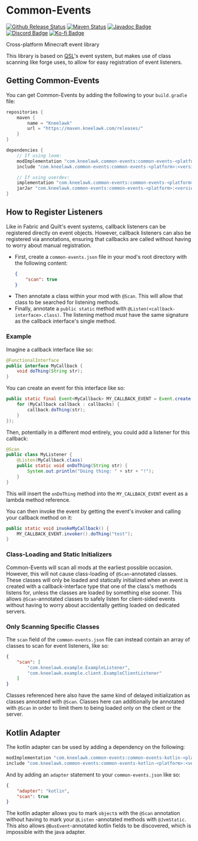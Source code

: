 # Common-Events

[![Github Release Status]][Github Release] [![Maven Status]][Maven] [![Javadoc Badge]][Javadoc] [![Discord Badge]][Discord] [![Ko-fi Badge]][Ko-fi]

[Github Release Status]: https://img.shields.io/github/v/release/Kneelawk/Common-Events?include_prereleases&sort=semver&style=flat-square&logo=github

[Github Release]: https://github.com/Kneelawk/Common-Events/releases/latest

[Maven Status]: https://img.shields.io/maven-metadata/v?metadataUrl=https%3A%2F%2Fmaven.kneelawk.com%2Freleases%2Fcom%2Fkneelawk%2Fcommon-events%2Fcommon-events-xplat-intermediary%2Fmaven-metadata.xml&style=flat-square&logo=apachemaven&logoColor=blue

[Maven]: https://maven.kneelawk.com/#/releases/com/kneelawk/common-events

[Javadoc Badge]: https://img.shields.io/badge/-javadoc-green?style=flat-square

[Javadoc]: https://maven.kneelawk.com/javadoc/releases/com/kneelawk/common-events/common-events-xplat-intermediary/latest

[Discord Badge]: https://img.shields.io/discord/988299232731607110?style=flat-square&logo=discord

[Discord]: https://discord.gg/6vgpHcKmxg

[Ko-fi Badge]: https://img.shields.io/badge/ko--fi-donate-blue?style=flat-square&logo=kofi

[Ko-fi]: https://ko-fi.com/kneelawk

Cross-platform Minecraft event library

This library is based on [QSL]'s event system, but makes use of class scanning like forge uses, to allow for easy
registration of event listeners.

[QSL]: https://github.com/QuiltMC/quilt-standard-libraries

## Getting Common-Events

You can get Common-Events by adding the following to your `build.gradle` file:

```groovy
repositories {
    maven {
        name = "Kneelawk"
        url = "https://maven.kneelawk.com/releases/"
    }
}

dependencies {
    // If using loom:
    modImplementation "com.kneelawk.common-events:common-events-<platform>:<version>"
    include "com.kneelawk.common-events:common-events-<platform>:<version>"

    // If using userdev:
    implementation "com.kneelawk.common-events:common-events-<platform>:<version>"
    jarJar "com.kneelawk.common-events:common-events-<platform>:<version>"
}
```

## How to Register Listeners

Like in Fabric and Quilt's event systems, callback listeners can be registered directly on event objects. However,
callback listeners can also be registered via annotations, ensuring that callbacks are called without having to worry
about manual registration.

* First, create a `common-events.json` file in your mod's root directory with the following content:
    ```json
    {
        "scan": true
    }
    ```
* Then annotate a class within your mod with `@Scan`. This will allow that class to be searched for listening
  methods.
* Finally, annotate a `public static` method with `@Listen(<callback-interface>.class)`. The listening method *must*
  have the same signature as the callback interface's single method.

### Example

Imagine a callback interface like so:

```java
@FunctionalInterface
public interface MyCallback {
    void doThing(String str);
}
```

You can create an event for this interface like so:

```java
public static final Event<MyCallback> MY_CALLBACK_EVENT = Event.create(MyCallback.class, callbacks -> str -> {
    for (MyCallback callback : callbacks) {
        callback.doThing(str);
    }
});
```

Then, potentially in a different mod entirely, you could add a listener for this callback:

```java
@Scan
public class MyListener {
    @Listen(MyCallback.class)
    public static void onDoThing(String str) {
        System.out.println("Doing thing: " + str + "!");
    }
}
```

This will insert the `onDoThing` method into the `MY_CALLBACK_EVENT` event as a lambda method reference.

You can then invoke the event by getting the event's invoker and calling your callback method on it:

```java
public static void invokeMyCallback() {
    MY_CALLBACK_EVENT.invoker().doThing("test");
}
```

### Class-Loading and Static Initializers

Common-Events will scan all mods at the earliest possible occasion. However, this will not cause class-loading
of `@Scan`-annotated classes. These classes will only be loaded and statically initialized when an event is created
with a callback-interface type that one of the class's methods listens for, unless the classes are loaded by something
else sooner. This allows `@Scan`-annotated classes to safely listen for client-sided events without having to worry
about accidentally getting loaded on dedicated servers.

### Only Scanning Specific Classes

The `scan` field of the `common-events.json` file can instead contain an array of classes to scan for event listeners,
like so:

```json
{
    "scan": [
        "com.kneelawk.example.ExampleListener",
        "com.kneelawk.example.client.ExampleClientListener"
    ]
}
```

Classes referenced here also have the same kind of delayed initialization as classes annotated with `@Scan`. Classes
here can additionally be annotated with `@Scan` in order to limit them to being loaded only on the client or the server.

## Kotlin Adapter

The kotlin adapter can be used by adding a dependency on the following:

```groovy
modImplementation "com.kneelawk.common-events:common-events-kotlin-<platform>:<version>"
include "com.kneelawk.common-events:common-events-kotlin-<platform>:<version>"
```

And by adding an `adapter` statement to your `common-events.json` like so:

```json
{
    "adapter": "kotlin",
    "scan": true
}
```

The kotlin adapter allows you to mark `object`s with the `@Scan` annotation without having to mark your `@Listen`
-annotated methods with `@JvmStatic`. This also allows `@BusEvent`-annotated kotlin fields to be discovered, which is
impossible with the java adapter.
